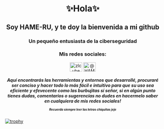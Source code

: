 
<h1 align="center">✨Hola✨</h1>
<h2 align="center">Soy HAME-RU, y te doy la bienvenida a mi github</h2>
<h3 align="center">Un pequeño entusiasta de la ciberseguridad</h3>

<h3 align="center">Mis redes sociales:</h3>
<p align="center">
<a href="https://instagram.com/HAME-RU" target="blank"><img align="center" src="https://raw.githubusercontent.com/rahuldkjain/github-profile-readme-generator/master/src/images/icons/Social/instagram.svg" alt="zlcube" height="30" width="40" /></a>
<a href="https://www.youtube.com/@HAME-RU target="blank"><img align="center" src="https://raw.githubusercontent.com/rahuldkjain/github-profile-readme-generator/master/src/images/icons/Social/youtube.svg" alt="@HAME-RU" height="30" width="40" /></a>
<h5 align="center">Aquí encontrarás las herramientas y entornos que desarrollé, procuraré ser conciso y hacer todo lo más fácil e intuitivo para que su uso sea eficiente y efevecente como las burbujitas sí señor, si en algún punto tienes dudas, comentarios o sugerencias no dudes en hacermelo saber en cualquiera de mis redes sociales! 
<p><sup><sub>Recuerda siempre leer las letras chiquitas jeje</sub></sup></h5>



[![trophy](https://github-profile-trophy.vercel.app/?username=HAME-RU&theme=dracula&no-frame=true&align=center)](https://github.com/ryo-ma/github-profile-trophy)

